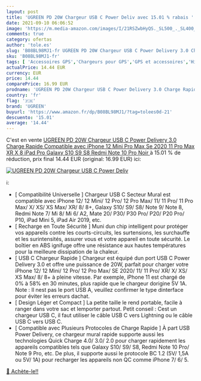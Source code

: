 ```yaml
---
layout: post
title: 'UGREEN PD 20W Chargeur USB C Power Deliv avec 15.01 % rabais '
date: 2021-09-10 06:06:52
image: 'https://m.media-amazon.com/images/I/21RSZwbHyQS._SL500_._SL400_.jpg'
comments: true
category: ofertas
author: 'tole.es'
slug: 'B08BL98MJ1-fr UGREEN PD 20W Chargeur USB C Power Delivery 3.0 Charge...'
sku: 'B08BL98MJ1-fr'
tags: [ 'Accessoires GPS','Chargeurs pour GPS','GPS et accessoires','High-Tech','ugreen', ]
actualPrice: 14.44 EUR
currency: EUR
price: 14.44
comparePrice: 16.99 EUR
prodname: 'UGREEN PD 20W Chargeur USB C Power Delivery 3.0 Charge Rapide Compatible avec iPhone 12 Mini Pro Max Se 2020 11 Pro Max XR X 8 iPad Pro Galaxy S10 S9 S8 Redmi Note 10 Pro  Noir '
country: 'fr'
flag: '🇫🇷'
brand: 'UGREEN'
buyurl: 'https://www.amazon.fr/dp/B08BL98MJ1/?tag=tolees0d-21'
descuento: '15.01'
average: '14.44'
---
```


C'est en vente [UGREEN PD 20W Chargeur USB C Power Delivery 3.0 Charge Rapide Compatible avec iPhone 12 Mini Pro Max Se 2020 11 Pro Max XR X 8 iPad Pro Galaxy S10 S9 S8 Redmi Note 10 Pro  Noir ](https://www.amazon.fr/dp/B08BL98MJ1/?tag=tolees0d-21)  à  15.01 % de réduction, prix final  14.44 EUR (original: 16.99 EUR) ici:

[![UGREEN PD 20W Chargeur USB C Power Deliv](https://m.media-amazon.com/images/I/21RSZwbHyQS._SL500_._SL400_.jpg)](https://www.amazon.fr/dp/B08BL98MJ1/?tag=tolees0d-21)

ℹ️:

- [ Compatibilité Universelle ] Chargeur USB C Secteur Mural est compatible avec iPhone 12/ 12 Mini/ 12 Pro/ 12 Pro Max/ 11/ 11 Pro/ 11 Pro Max/ X/ XS/ XS Max/ XR/ 8/ 8+, Galaxy S10/ S9/ S8/ Note 9/ Note 8, Redmi Note 7/ Mi 8/ Mi 6/ A2, Mate 20/ P30/ P30 Pro/ P20/ P20 Pro/ P10, iPad Mini 5, iPad Air 2019, etc.
- [ Recharge en Toute Sécurité ] Muni dun chip intelligent pour protéger vos appareils contre les courts-circuits, les surtensions, les surchauffe et les surintensités, assurer vous et votre appareil en toute sécurité. Le boîtier en ABS ignifuge offre une résistance aux hautes températures pour la meilleure dissipation de la chaleur.
- [ USB C Chargeur Rapide ] Chargeur est équipé dun port USB C Power Delivery 3.0 et offre une puissance de 20W, parfait pour charger votre iPhone 12/ 12 Mini/ 12 Pro/ 12 Pro Max/ SE 2020/ 11/ 11 Pro/ XR/ X/ XS/ XS Max/ 8/ 8+ à pleine vitesse. Par exemple, iPhone 11 est chargé de 0% à 58% en 30 minutes, plus rapide que le chargeur dorigine 5V 1A. Note : Il nest pas le port USB A, veuillez confirmer le type dinterface pour éviter les erreurs dachat.
- [ Design Léger et Compact ] La petite taille le rend portable, facile à ranger dans votre sac et lemporter partout. Petit conseil : Cest un chargeur USB C, il faut utiliser le câble USB C vers Lightning ou le câble USB C vers USB C.
- [ Compatible avec Plusieurs Protocoles de Charge Rapide ] À part USB Power Delivery, ce chargeur mural rapide supporte aussi les technologies Quick Charge 4.0/ 3.0/ 2.0 pour charger rapidement les appareils compatibles tels que Galaxy S10/ S9/ S8, Redmi Note 10 Pro/ Note 9 Pro, etc. De plus, il supporte aussi le protocole BC 1.2 (5V/ 1,5A ou 5V/ 1A) pour recharger les appareils non QC comme iPhone 7/ 6/ 5.

[🛒 Achète-le!!](https://www.amazon.fr/dp/B08BL98MJ1/?tag=tolees0d-21)
